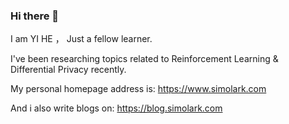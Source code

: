 ### Hi there 👋

I am YI HE ，
Just a fellow learner.

I've been researching topics related to Reinforcement Learning & Differential Privacy recently.

My personal homepage address is: https://www.simolark.com

And i also write blogs on: https://blog.simolark.com
